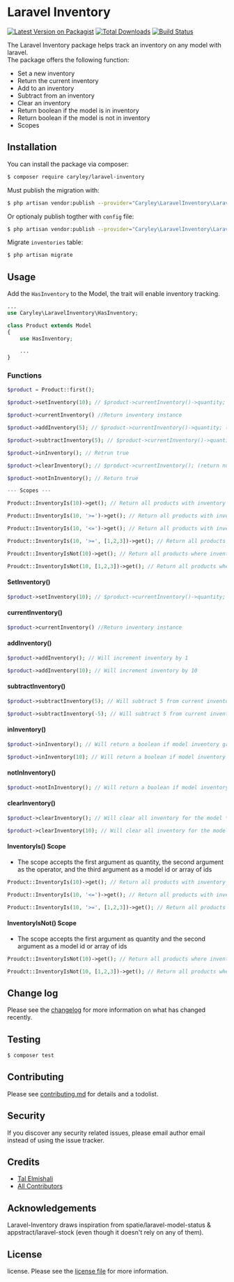 # Laravel Inventory

[![Latest Version on Packagist][ico-version]][link-packagist]
[![Total Downloads][ico-downloads]][link-downloads]
[![Build Status][ico-travis]][link-travis]

The Laravel Inventory package helps track an inventory on any model with laravel. <br/>
The package offers the following function:

-   Set a new inventory
-   Return the current inventory
-   Add to an inventory
-   Subtract from an inventory
-   Clear an inventory
-   Return boolean if the model is in inventory
-   Return boolean if the model is not in inventory
-   Scopes

## Installation

You can install the package via composer:

```bash
$ composer require caryley/laravel-inventory
```

Must publish the migration with:

```bash
$ php artisan vendor:publish --provider="Caryley\LaravelInventory\LaravelInventoryServiceProvider" --tag="migrations"
```

Or optionaly publish togther with `config` file:

```bash
$ php artisan vendor:publish --provider="Caryley\LaravelInventory\LaravelInventoryServiceProvider"
```

Migrate `inventories` table:

```bash
$ php artisan migrate
```

## Usage

Add the `HasInventory` to the Model, the trait will enable inventory tracking.

```php
...
use Caryley\LaravelInventory\HasInventory;

class Product extends Model
{
    use HasInventory;

    ...
}
```

### Functions

```php
$product = Product::first();

$product->setInventory(10); // $product->currentInventory()->quantity; (Will result in 10)

$product->currentInventory() //Return inventory instance

$product->addInventory(5); // $product->currentInventory()->quantity; (Will result in 15)

$product->subtractInventory(5); // $product->currentInventory()->quantity; (Will result in 10)

$product->inInventory(); // Retrun true

$product->clearInventory(); // $product->currentInventory(); (return null)

$product->notInInventory(); // Return true

--- Scopes ---

Product::InventoryIs(10)->get(); // Return all products with inventory of 10

Product::InventoryIs(10, '>=')->get(); // Return all products with inventory of 10 or greater

Product::InventoryIs(10, '<=')->get(); // Return all products with inventory of 10 or greater

Product::InventoryIs(10, '>=', [1,2,3])->get(); // Return all products with inventory of 10 or greater where product id is 1,2,3

Proudct::InventoryIsNot(10)->get(); // Return all products where inventory is not 10

Proudct::InventoryIsNot(10, [1,2,3])->get(); // Return all products where inventory is not 10 where product id is 1,2,3

```

#### SetInventory()

```php
$product->setInventory(10); // $product->currentInventory()->quantity; (Will result in 10) | Not allowed to use negative numbers
```

#### currentInventory()

```php
$product->currentInventory() //Return inventory instance
```

#### addInventory()

```php
$product->addInventory(); // Will increment inventory by 1

$product->addInventory(10); // Will increment inventory by 10
```

#### subtractInventory()

```php
$product->subtractInventory(5); // Will subtract 5 from current inventory

$product->subtractInventory(-5); // Will subtract 5 from current inventory
```

#### inInventory()

```php
$product->inInventory(); // Will return a boolean if model inventory greater than 0

$product->inInventory(10); // Will return a boolean if model inventory greater than 10
```

#### notInInventory()

```php
$product->notInInventory(); // Will return a boolean if model inventory is less than 0
```

#### clearInventory()

```php
$product->clearInventory(); // Will clear all inventory for the model **Will delete all records, not only last record

$product->clearInventory(10); // Will clear all inventory for the model and will set new inventory of 10
```

#### InventoryIs() Scope

-   The scope accepts the first argument as quantity, the second argument as the operator, and the third argument as a model id or array of ids

```php
Product::InventoryIs(10)->get(); // Return all products with inventory of 10

Product::InventoryIs(10, '<=')->get(); // Return all products with inventory of 10 or greater

Product::InventoryIs(10, '>=', [1,2,3])->get(); // Return all products with inventory of 10 or greater where product id is 1,2,3
```

#### InventoryIsNot() Scope

-   The scope accepts the first argument as quantity and the second argument as a model id or array of ids

```php
Proudct::InventoryIsNot(10)->get(); // Return all products where inventory is not 10

Proudct::InventoryIsNot(10, [1,2,3])->get(); // Return all products where inventory is not 10 where product id is 1,2,3
```

## Change log

Please see the [changelog](changelog.md) for more information on what has changed recently.

## Testing

```bash
$ composer test
```

## Contributing

Please see [contributing.md](contributing.md) for details and a todolist.

## Security

If you discover any security related issues, please email author email instead of using the issue tracker.

## Credits

-   [Tal Elmishali][link-author]
-   [All Contributors][link-contributors]

## Acknowledgements
Laravel-Inventory draws inspiration from spatie/laravel-model-status & appstract/laravel-stock (even though it doesn't rely on any of them).

## License

license. Please see the [license file](license.md) for more information.

[ico-version]: https://img.shields.io/packagist/v/caryley/laravel-inventory.svg?style=flat-square
[ico-downloads]: https://img.shields.io/packagist/dt/caryley/laravel-inventory.svg?style=flat-square
[ico-travis]: https://img.shields.io/travis/caryley/laravel-inventory/master.svg?style=flat-square
[ico-styleci]: https://styleci.io/repos/12345678/shield
[link-packagist]: https://packagist.org/packages/caryley/laravel-inventory
[link-downloads]: https://packagist.org/packages/caryley/laravel-inventory
[link-travis]: https://travis-ci.org/caryley/laravel-inventory
[link-author]: https://github.com/talelmishali
[link-contributors]: ../../contributors

